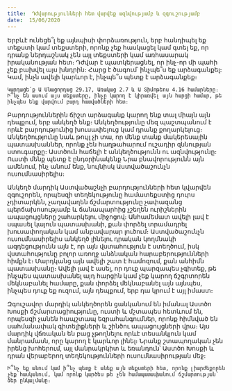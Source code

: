 ```yaml
---
title:  Դժվարությունների հետ վարվեք ազնվությամբ և զգուշությամբ
date:  15/06/2020
---
```


Երբևէ ունեցե՞լ եք այնպիսի փորձառություն, երբ հանդիպել եք տեքստի կամ տեքստերի, որոնք չեք հասկացել կամ գտել եք, որ դրանք ներդաշնակ չեն այլ տեքստերի կամ առհասարակ իրականության հետ։ Դժվար է պատկերացնել, որ ինչ-որ մի պահի չեք բախվել այս խնդրին։ Հարց է ծագում՝ ինչպե՞ս եք արձագանքել։ Կամ, ինչն ավելի կարևոր է, ինչպե՞ս պետք է արձագանքեք։

`Կարդացե՛ք Ա Մնացորդաց 29.17, Առակաց 2.7 և Ա Տիմոթեոս 4.16 համարները։ Ի՞նչ են ասում այս տեքստերը, ինչը կարող է կիրառվել այն հարցի համար, թե ինչպես ենք վարվում բարդ հատվածների հետ։`

Բարդություններին ճիշտ արձագանք կարող ենք տալ միայն այն դեպքում, երբ անկեղծ ենք։ Անկեղծությունը մեզ պաշտպանում է որևէ բարդությունից խուսափելուց կամ դրանք քողարկելուց։ Անկեղծությունը նաև թույլ չի տա, որ մենք տանք մակերեսային պատասխաններ, որոնք չեն հաղթահարում ուշադիր զննության ստուգարքը։ Աստծուն հաճելի է անկեղծությունն ու ազնվությունը։ Ուստի մենք պետք է ընդօրինակենք Նրա բնավորությունն այն ամենում, ինչ անում ենք, նույնիսկ Աստվածաշունչն ուսումնասիրելիս։

Անկեղծ մարդիկ Աստվածաշնչի բարդությունների հետ կվարվեն զգուշորեն, որպեսզի տեղեկությունը համատեքստից դուրս չդիտարկեն, չաղավաղեն ճշմարտությունը չափազանց պերճախոսությամբ և ճանապարհից չշեղեն ուրիշներին ապացույցները շահարկելու միջոցով։ Անհամեմատ ավելի լավ է սպասել կայուն պատասխանի, քան փորձել տրամադրել խուսափողական կամ անբավարար լուծում։ Աստվածաշունչն ուսումնասիրելիս անկեղծ լինելու դրական կողմնակի ազդեցությունն այն է, որ այն վստահություն է ստեղծում, իսկ վստահությունը բոլոր առողջ անձնական հարաբերությունների հիմքն է։ Մարդկանց այն ավելի շատ է համոզում, քան անհիմն պատասխանը։ Ավելի լավ է ասել, որ դուք պարզապես չգիտեք, թե ինչպես պատասխանել այդ հարցին կամ չեք կարող ճշգրտորեն մեկնաբանել համարը, քան փորձել մեկնաբանել այն այնպես, ինչպես դուք եք ուզում, այն դեպքում, երբ դա կրում է այլ իմաստ։

Զգուշավոր մարդիկ անկեղծորեն ցանկանում են իմանալ Աստծո Խոսքի ճշմարտացիությունը, ուստի և մշտապես հետևում են, որպեսզի չանեն հապշտապ եզրահանգումներ, որոնք հիմնված են սահմանափակ գիտելիքների և շինծու ապացույցների վրա։ Այս մարդիկ վճռական են բաց չթողնելու որևէ տեսանկյուն կամ մանրամասն, որը կարող է կարևոր լինել։ Նրանք շտապողական չեն իրենց խոհերում, այլ մանրակրկիտ և եռանդուն՝ Աստծո Խոսքի և դրան վերաբերող տեղեկությունների ուսումնասիրության մեջ։

`Ի՞նչ եք անում կամ ի՞նչ պետք է անեք այն տեքստերի հետ, որոնք լիարժեքորեն չեք հասկանում, կամ որոնք կարծես թե չեն համապատասխանում ճշմարտության՝ ձեր ընկալմանը։`